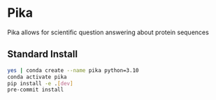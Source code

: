 # Pika
Pika allows for scientific question answering about protein sequences

## Standard Install

```bash
yes | conda create --name pika python=3.10
conda activate pika
pip install -e .[dev]
pre-commit install
```
